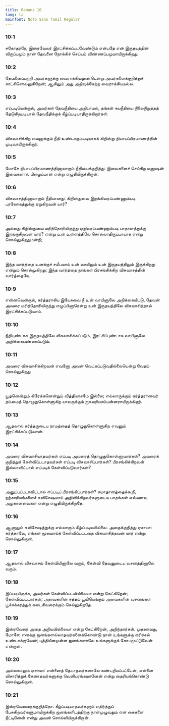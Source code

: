 ```yaml
---
title: Romans 10
lang: ta
mainfont: Noto Sans Tamil Regular
---
```


###  10:1

சகோதரரே, இஸ்ரவேலர் இரட்சிக்கப்படவேண்டும் என்பதே என் இருதயத்தின் விருப்பமும் நான் தேவனை நோக்கிச் செய்யும் விண்ணப்பமுமாயிருக்கிறது.

###  10:2

தேவனைப்பற்றி அவர்களுக்கு வைராக்கியமுண்டென்று அவர்களைக்குறித்துச் சாட்சிசொல்லுகிறேன்; ஆகிலும் அது அறிவுக்கேற்ற வைராக்கியமல்ல.

###  10:3

எப்படியென்றால், அவர்கள் தேவநீதியை அறியாமல், தங்கள் சுயநீதியை நிலைநிறுத்தத் தேடுகிறபடியால் தேவநீதிக்குக் கீழ்ப்படியாதிருக்கிறார்கள்.

###  10:4

விசுவாசிக்கிற எவனுக்கும் நீதி உண்டாகும்படியாகக் கிறிஸ்து நியாயப்பிரமாணத்தின் முடிவாயிருக்கிறார்.

###  10:5

மோசே நியாயப்பிரமாணத்தினாலாகும் நீதியைக்குறித்து: இவைகளைச் செய்கிற மனுஷன் இவைகளால் பிழைப்பான் என்று எழுதியிருக்கிறான்.

###  10:6

விசுவாசத்தினாலாகும் நீதியானது: கிறிஸ்துவை இறங்கிவரப்பண்ணும்படி பரலோகத்துக்கு ஏறுகிறவன் யார்?

###  10:7

அல்லது கிறிஸ்துவை மரித்தோரிலிருந்து ஏறிவரப்பண்ணும்படி பாதாளத்துக்கு இறங்குகிறவன் யார்? என்று உன் உள்ளத்திலே சொல்லாதிருப்பாயாக என்று சொல்லுகிறதுமன்றி;

###  10:8

இந்த வார்த்தை உனக்குச் சமீபமாய் உன் வாயிலும் உன் இருதயத்திலும் இருக்கிறது என்றும் சொல்லுகிறது; இந்த வார்த்தை நாங்கள் பிரசங்கிக்கிற விசுவாசத்தின் வார்த்தையே.

###  10:9

என்னவென்றால், கர்த்தராகிய இயேசுவை நீ உன் வாயினாலே அறிக்கையிட்டு, தேவன் அவரை மரித்தோரிலிருந்து எழுப்பினாரென்று உன் இருதயத்திலே விசுவாசித்தால் இரட்சிக்கப்படுவாய்.

###  10:10

நீதியுண்டாக இருதயத்திலே விசுவாசிக்கப்படும், இரட்சிப்புண்டாக வாயினாலே அறிக்கைபண்ணப்படும்.

###  10:11

அவரை விசுவாசிக்கிறவன் எவனோ அவன் வெட்கப்படுவதில்லையென்று வேதம் சொல்லுகிறது.

###  10:12

யூதனென்றும் கிரேக்கனென்றும் வித்தியாசமே இல்லை; எல்லாருக்கும் கர்த்தரானவர் தம்மைத் தொழுதுகொள்ளுகிற யாவருக்கும் ஐசுவரியசம்பன்னராயிருக்கிறார்.

###  10:13

ஆதலால் கர்த்தருடைய நாமத்தைத் தொழுதுகொள்ளுகிற எவனும் இரட்சிக்கப்படுவான்.

###  10:14

அவரை விசுவாசியாதவர்கள் எப்படி அவரைத் தொழுதுகொள்ளுவார்கள்? அவரைக் குறித்துக் கேள்விப்படாதவர்கள் எப்படி விசுவாசிப்பார்கள்? பிரசங்கிக்கிறவன் இல்லாவிட்டால் எப்படிக் கேள்விப்படுவார்கள்?

###  10:15

அனுப்பப்படாவிட்டால் எப்படிப் பிரசங்கிப்பார்கள்? சமாதானத்தைக்கூறி, நற்காரியங்களைச் சுவிசேஷமாய் அறிவிக்கிறவர்களுடைய பாதங்கள் எவ்வளவு அழகானவைகள் என்று எழுதியிருக்கிறதே.

###  10:16

ஆனாலும் சுவிசேஷத்துக்கு எல்லாரும் கீழ்ப்படியவில்லை. அதைக்குறித்து ஏசாயா: கர்த்தாவே, எங்கள் மூலமாய்க் கேள்விப்பட்டதை விசுவாசித்தவன் யார் என்று சொல்லுகிறான்.

###  10:17

ஆதலால் விசுவாசம் கேள்வியினாலே வரும், கேள்வி தேவனுடைய வசனத்தினாலே வரும்.

###  10:18

இப்படியிருக்க, அவர்கள் கேள்விப்படவில்லையா என்று கேட்கிறேன்; கேள்விப்பட்டார்கள்; அவைகளின் சத்தம் பூமியெங்கும் அவைகளின் வசனங்கள் பூச்சக்கரத்துக் கடைசிவரைக்கும் செல்லுகிறதே.

###  10:19

இஸ்ரவேலர் அதை அறியவில்லையா என்று கேட்கிறேன், அறிந்தார்கள். முதலாவது, மோசே: எனக்கு ஜனங்களல்லாதவர்களைக்கொண்டு நான் உங்களுக்கு எரிச்சல் உண்டாக்குவேன்; புத்தியீனமுள்ள ஜனங்களாலே உங்களுக்குக் கோபமூட்டுவேன் என்றான்.

###  10:20

அல்லாமலும் ஏசாயா: என்னைத் தேடாதவர்களாலே கண்டறியப்பட்டேன், என்னை விசாரித்துக் கேளாதவர்களுக்கு வெளியரங்கமானேன் என்று தைரியங்கொண்டு சொல்லுகிறான்.

###  10:21

இஸ்ரவேலரைக்குறித்தோ: கீழ்ப்படியாதவர்களும் எதிர்த்துப் பேசுகிறவர்களுமாயிருக்கிற ஜனங்களிடத்திற்கு நாள்முழுவதும் என் கைகளை நீட்டினேன் என்று அவன் சொல்லியிருக்கிறான்.


